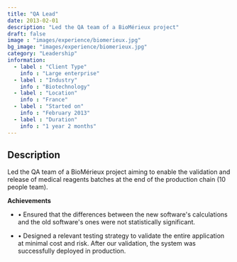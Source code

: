 ```yaml
---
title: "QA Lead"
date: 2013-02-01
description: "Led the QA team of a BioMérieux project"
draft: false
image : "images/experience/biomerieux.jpg"
bg_image: "images/experience/biomerieux.jpg"
category: "Leadership"
information:
  - label : "Client Type"
    info : "Large enterprise"
  - label : "Industry"
    info : "Biotechnology"  
  - label : "Location"
    info : "France"
  - label : "Started on"
    info : "February 2013"
  - label : "Duration"
    info : "1 year 2 months"
---
```


## Description

Led the QA team of a BioMérieux project aiming to enable the validation and release of medical reagents batches at the end of the production chain (10 people team).

**Achievements**
- • Ensured that the differences between the new software's calculations and the old software's ones were not statistically significant.

- • Designed a relevant testing strategy to validate the entire application at minimal cost and risk. After our validation, the system was successfully deployed in production.

